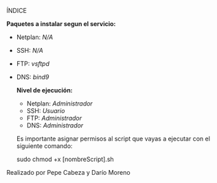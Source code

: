 ÍNDICE

**Paquetes a instalar segun el servicio:**
- Netplan: _N/A_
- SSH: _N/A_
- FTP: _vsftpd_
- DNS: _bind9_

  **Nivel de ejecución:**
  - Netplan: _Administrador_
  - SSH: _Usuario_
  - FTP: _Administrador_
  - DNS: _Administrador_
 
  Es importante asignar permisos al script que vayas a ejecutar con el siguiente comando:
  
  sudo chmod +x [nombreScript].sh

Realizado por Pepe Cabeza y Darío Moreno
